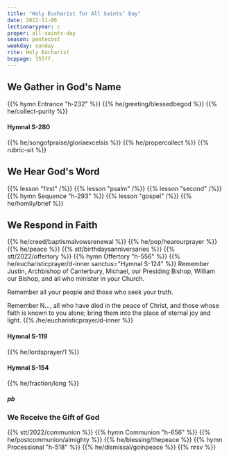 ```yaml
---
title: "Holy Eucharist for All Saints’ Day"
date: 2022-11-06
lectionaryyear: c
proper: all-saints-day
season: pentecost
weekday: sunday
rite: Holy Eucharist
bcppage: 355ff.
---
```


## We Gather in God's Name
{{% hymn Entrance "h-232" %}}
{{% he/greeting/blessedbegod %}}
{{% he/collect-purity %}}

#### Hymnal S-280
{{% he/songofpraise/gloriaexcelsis %}}
{{% he/propercollect %}}
{{% rubric-sit %}}

## We Hear God's Word
{{% lesson "first" /%}}
{{% lesson "psalm" /%}}
{{% lesson "second" /%}}
{{% hymn Sequence "h-293" %}}
{{% lesson "gospel" /%}}
{{% he/homily/brief %}}

## We Respond in Faith
{{% he/creed/baptismalvowsrenewal %}}
{{% he/pop/hearourprayer %}}
{{% he/peace %}}
{{% stt/birthdaysanniversaries %}}
{{% stt/2022/offertory %}}
{{% hymn Offertory "h-556" %}}
{{% he/eucharisticprayer/d-inner sanctus="Hymnal S-124" %}}
Remember Justin, Archbishop of Canterbury, Michael, our Presiding Bishop, William our Bishop, and all who minister in your Church.

Remember all your people and those who seek your truth.

Remember N..., all who have died in the peace of Christ, and those whose faith is known to you alone; bring them into the place of eternal joy and light.
{{% /he/eucharisticprayer/d-inner %}}

#### Hymnal S-119
{{% he/lordsprayer/1 %}}

#### Hymnal S-154
{{% he/fraction/long %}}

##### pb
### We Receive the Gift of God
{{% stt/2022/communion %}}
{{% hymn Communion "h-656" %}}
{{% he/postcommunion/almighty %}}
{{% he/blessing/thepeace %}}
{{% hymn Processional "h-518" %}}
{{% he/dismissal/goinpeace %}}
{{% nrsv %}}

